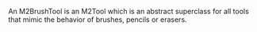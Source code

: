 An M2BrushTool is an M2Tool which is an abstract superclass for all tools that mimic the behavior of brushes, pencils or erasers.
